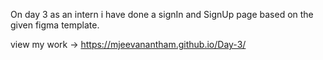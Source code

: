 On day 3 as an intern i have done a signIn and SignUp page based on the given figma template.

view my work -> https://mjeevanantham.github.io/Day-3/
